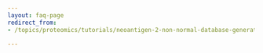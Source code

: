 ```yaml
---
layout: faq-page
redirect_from:
- /topics/proteomics/tutorials/neoantigen-2-non-normal-database-generation/faqs/

---
```


